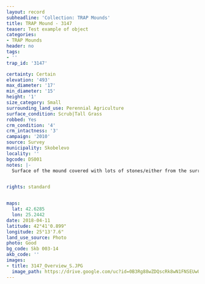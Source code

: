 ```yaml
---
layout: record
subheadline: 'Collection: TRAP Mounds'
title: TRAP Mound - 3147
teaser: Test example of object
categories:
- TRAP Mounds
header: no
tags:
- ''
trap_id: '3147'

certainty: Certain
elevation: '493'
max_diameter: '17'
min_diameter: '15'
height: '1'
size_category: Small
surrounding_land_use: Perennial Agriculture
surface_condition: Scrub|Tall Grass
robbed: Yes
crm_condition: '4'
crm_intactness: '3'
campaign: '2010'
source: Survey
municipality: Skobelevo
locality: ''
bgcode: DS001
notes: |-
  Surface of the mound covered with lots of stones/either from the surrounding pasture or from the mound.


rights: standard


maps:
  lat: 42.6285
  lon: 25.2442
date: 2018-04-11
latitude: 42°41'0.899"
longitude: 25°13'7.6"
land_use_source: Photo
photo: Good
bg_code: Skb 003-14
akb_code: ''
images:
- title: 3147_Overview_S.JPG
  image_path: https://drive.google.com/uc?id=0B3Rg88wZDQscRk8wN1FNSEUwUGM
---
```

